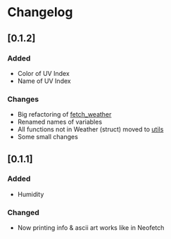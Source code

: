 # Changelog

## [0.1.2]
### Added
- Color of UV Index
- Name of UV Index
### Changes
- Big refactoring of [fetch_weather](src/weather/fetch_weather.rs)
- Renamed names of variables
- All functions not in Weather (struct) moved to [utils](src/weather/utils)
- Some small changes

## [0.1.1]
### Added
- Humidity 

### Changed
- Now printing info & ascii art works like in Neofetch